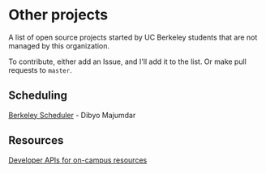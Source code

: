 # Other projects

A list of open source projects started by UC Berkeley students that are not managed by this organization.

To contribute, either add an Issue, and I'll add it to the list. Or make pull requests to ```master```.

## Scheduling
[Berkeley Scheduler](https://mDibyo.github.com/berkeley-scheduler) - Dibyo Majumdar 


## Resources

[Developer APIs for on-campus resources](https://api-central.berkeley.edu/)
